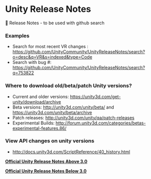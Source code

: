 # Unity Release Notes

:notebook: Release Notes - to be used with github search

### Examples

- Search for most recent VR changes : https://github.com/UnityCommunity/UnityReleaseNotes/search?o=desc&q=VR&s=indexed&type=Code
- Search with bug #: https://github.com/UnityCommunity/UnityReleaseNotes/search?q=753822

### Where to download old/beta/patch Unity versions?

- Current and older versions: https://unity3d.com/get-unity/download/archive
- Beta versions: http://unity3d.com/unity/beta/ and https://unity3d.com/unity/beta/archive
- Patch releases: http://unity3d.com/unity/qa/patch-releases
- Experimental Builds: http://forum.unity3d.com/categories/betas-experimental-features.86/

### View API changes on unity versions

- http://docs.unity3d.com/ScriptReference/40_history.html

[**Official Unity Release Notes Above 3.0**](https://unity3d.com/get-unity/download/archive)

[**Official Unity Release Notes Below 3.0**](https://unity3d.com/unity/whats-new/archive)
